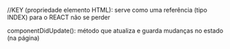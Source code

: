 //KEY (propriedade elemento HTML): serve como uma referência (tipo INDEX) para o REACT não se perder

componentDidUpdate(): método que atualiza e guarda mudanças no estado (na página)
